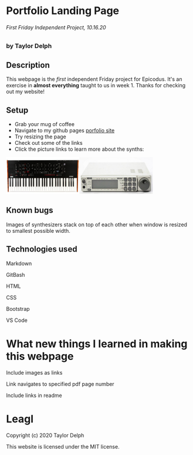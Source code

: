 # Portfolio Landing Page
###### First Friday Independent Project, 10.16.20
### by Taylor Delph

## Description
This webpage is the _first_ independent Friday project for Epicodus. It's an exercise in **almost everything** taught to us in week 1. Thanks for checking out my website!

## Setup
* Grab your mug of coffee
* Navigate to my github pages [porfolio site](https://taylulz.github.io/Portfolio/)
* Try resizing the page
* Check out some of the links
* Click the picture links to learn more about the synths:

<img src="img/prologue.jpg" width="200px" height="100px"><img src="img/ns5r.jpg" width="200px" height="100px">

## Known bugs
Images of synthesizers stack on top of each other when window is resized to smallest possible width.

## Technologies used
Markdown

GitBash

HTML

CSS

Bootstrap

VS Code

# What new things I learned in making this webpage
Include images as links

Link navigates to specified pdf page number

Include links in readme




# Leagl
Copyright (c) 2020 Taylor Delph

This website is licensed under the MIT license.